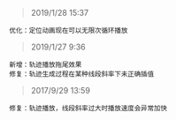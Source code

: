 > 2019/1/28 15:37

    优化：定位动画现在可以无限次循环播放
    
> 2019/1/27 9:36

    新增：轨迹播放拖尾效果
    修复：轨迹生成过程在某种线段斜率下未正确插值
    
> 2017/9/29 13:59

    修复：轨迹播放，线段斜率过大时播放速度会异常加快
